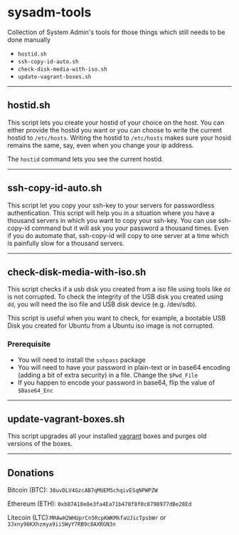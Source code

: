 # sysadm-tools

Collection of System Admin's tools for those things which still needs to be done manually

- `hostid.sh`
- `ssh-copy-id-auto.sh`
- `check-disk-media-with-iso.sh`
- `update-vagrant-boxes.sh`

---

## hostid.sh

This script lets you create your hostid of your choice on the host. You can either provide the hostid you want or you can choose to write the current hostid to `/etc/hosts`. Writing the hostid to `/etc/hosts` makes sure your hosid remains the same, say, even when you change your ip address.

The `hostid` command lets you see the current hostid.

---

## ssh-copy-id-auto.sh

This script let you copy your ssh-key to your servers for passwordless authentication. This script will help you in a situation where you have a thousand servers in which you want to copy your ssh-key. You can use ssh-copy-id command but it will ask you your password a thousand times. Even if you do automate that, ssh-copy-id will copy to one server at a time which is painfully slow for a thousand servers.

---

## check-disk-media-with-iso.sh

This script checks if a usb disk you created from a iso file using tools like `dd` is not corrupted. To check the integrity of the USB disk you created using `dd`, you will need the iso file and USB disk device (e.g. /dev/sdb).

This script is useful when you want to check, for example, a bootable USB Disk you created for Ubuntu from a Ubuntu iso image is not corrupted.

### Prerequisite

- You will need to install the `sshpass` package
- You will need to have your password in plain-text or in base64 encoding (adding a bit of extra security) in a file. Change the `$Pwd_File`
- If you happen to encode your password in base64, flip the value of `$Base64_Enc`

---

## update-vagrant-boxes.sh

This script upgrades all your installed [vagrant](https://www.vagrantup.com/) boxes and purges old versions of the boxes.

---

## Donations

Bitcoin (BTC): `38uvDLV4GzcAB7qMUEM5chqivESqNPWPZW`

Ethereum (ETH): `0xb87A10e8e3fa4Ea71b478f8f0c8798977dBe28Ed`

Litecoin (LTC):`MRAwH2WHUprCn5RcpKWKMkfaUJicTpsbWr` or `3Jxny96KXhzmya9iiSWyY7RB9c8AXRGN3n`
